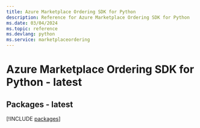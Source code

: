 ```yaml
---
title: Azure Marketplace Ordering SDK for Python
description: Reference for Azure Marketplace Ordering SDK for Python
ms.date: 03/04/2024
ms.topic: reference
ms.devlang: python
ms.service: marketplaceordering
---
```

# Azure Marketplace Ordering SDK for Python - latest
## Packages - latest
[!INCLUDE [packages](marketplace-ordering-index.md)]